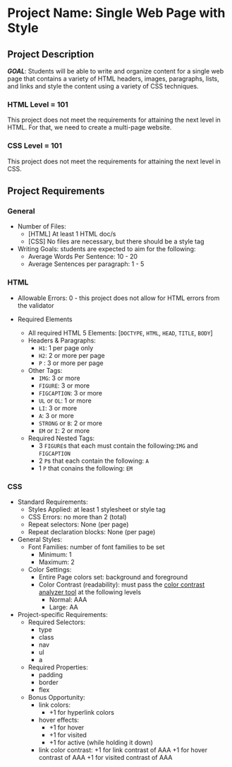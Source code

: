 # Project Name: Single Web Page with Style

## Project Description
***GOAL***: Students will be able to write and organize content for a single web page that contains a variety of HTML headers, images, paragraphs, lists, and links and style the content using a variety of CSS techniques.

### HTML Level = 101
This project does not meet the requirements for attaining the next level in HTML. For that, we need to create a multi-page website.

### CSS Level = 101
This project does not meet the requirements for attaining the next level in CSS.

## Project Requirements
### General
* Number of Files:
    * [HTML] At least 1 HTML doc/s
    * [CSS] No files are necessary, but there should be a style tag
* Writing Goals: students are expected to aim for the following:
    * Average Words Per Sentence: 10 - 20
    * Average Sentences per paragraph: 1 - 5

### HTML
* Allowable Errors: 0 - this project does not allow for HTML errors from the validator

* Required Elements
    * All required HTML 5 Elements: [`DOCTYPE`, `HTML`, `HEAD`, `TITLE`, `BODY`]
    * Headers & Paragraphs:
        + `H1`: 1 per page only
        + `H2`: 2 or more per page
        + `P` : 3 or more per page
    * Other Tags:
        + `IMG`: 3 or more
        + `FIGURE`: 3 or more
        + `FIGCAPTION`: 3 or more
        + `UL` or `OL`: 1 or more
        + `LI`: 3 or more
        + `A`: 3 or more
        + `STRONG` or `B`: 2 or more
        + `EM` or `I`: 2 or more
    * Required Nested Tags:
        + 3 `FIGURE`s that each must contain the following:`IMG` and `FIGCAPTION`
        + 2 `P`s that each contain the following: `A`
        + 1 `P` that conains the following: `EM`

### CSS
* Standard Requirements:
    * Styles Applied: at least 1 stylesheet or style tag
    * CSS Errors: no more than 2 (total)
    * Repeat selectors: None (per page)
    * Repeat declaration blocks: None (per page)
* General Styles:
    * Font Families: number of font families to be set
        + Minimum: 1
        + Maximum: 2
    * Color Settings:
        + Entire Page colors set: background and foreground
        + Color Contrast (readability): must pass the [color contrast analyzer tool](https://webaim.org/resources/contrastchecker/) at the following levels
            - Normal: AAA
            - Large: AA
* Project-specific Requirements:
    * Required Selectors:
        + type
        + class
        + nav
        + ul
        + a
    * Required Properties:
        + padding
        + border
        + flex
    * Bonus Opportunity:
        + link colors:
            * +1 for hyperlink colors
        + hover effects:
            * +1 for hover
            * +1 for visited
            * +1 for active (while holding it down)
        + link color contrast:
            +1 for link contrast of AAA
            +1 for hover contrast of AAA
            +1 for visited contrast of AAA

